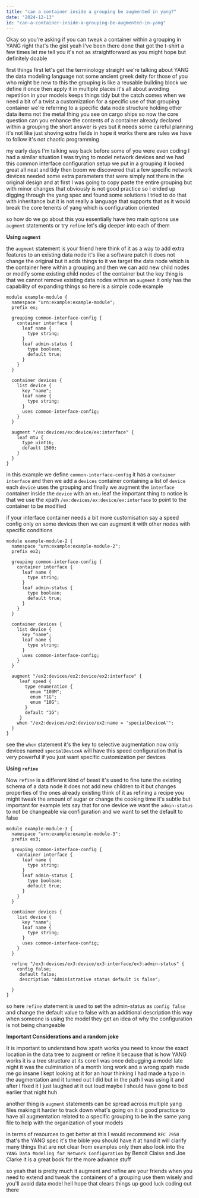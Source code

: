 ```yaml
---
title: "can a container inside a grouping be augmented in yang?"
date: "2024-12-13"
id: "can-a-container-inside-a-grouping-be-augmented-in-yang"
---
```


Okay so you're asking if you can tweak a container within a grouping in YANG right that's the gist yeah I've been there done that got the t-shirt a few times let me tell you it's not as straightforward as you might hope but definitely doable

first things first let's get the terminology straight we're talking about YANG the data modeling language not some ancient greek deity for those of you who might be new to this the grouping is like a reusable building block we define it once then apply it in multiple places it's all about avoiding repetition in your models keeps things tidy but the catch comes when we need a bit of a twist a customization for a specific use of that grouping container we're referring to a specific data node structure holding other data items not the metal thing you see on cargo ships so now the core question can you enhance the contents of a container already declared within a grouping the short answer is yes but it needs some careful planning it's not like just shoving extra fields in hope it works there are rules we have to follow it's not chaotic programming

my early days I'm talking way back before some of you were even coding I had a similar situation I was trying to model network devices and we had this common interface configuration setup we put in a grouping it looked great all neat and tidy then boom we discovered that a few specific network devices needed some extra parameters that were simply not there in the original design and at first I was going to copy paste the entire grouping but with minor changes that obviously is not good practice so I ended up digging through the yang spec and found some solutions I tried to do that with inheritance but it is not really a language that supports that as it would break the core tenents of yang which is configuration oriented

so how do we go about this you essentially have two main options use `augment` statements or try `refine` let's dig deeper into each of them

**Using `augment`**

the `augment` statement is your friend here think of it as a way to add extra features to an existing data node it's like a software patch it does not change the original but it adds things to it we target the data node which is the container here within a grouping and then we can add new child nodes or modify some existing child nodes of the container but the key thing is that we cannot remove existing data nodes within an `augment` it only has the capability of expanding things so here is a simple code example

```yang
module example-module {
  namespace "urn:example:example-module";
  prefix ex;

  grouping common-interface-config {
    container interface {
      leaf name {
        type string;
      }
      leaf admin-status {
        type boolean;
        default true;
      }
    }
  }

  container devices {
    list device {
      key "name";
      leaf name {
        type string;
      }
      uses common-interface-config;
    }
  }

  augment "/ex:devices/ex:device/ex:interface" {
    leaf mtu {
      type uint16;
      default 1500;
    }
  }
}
```

in this example we define `common-interface-config` it has a `container interface` and then we add a `devices` container containing a list of `device` each `device` uses the grouping and finally we augment the `interface` container inside the `device` with an `mtu` leaf the important thing to notice is that we use the xpath `/ex:devices/ex:device/ex:interface` to point to the container to be modified

if your interface container needs a bit more customisation say a speed config only on some devices then we can augment it with other nodes with specific conditions

```yang
module example-module-2 {
  namespace "urn:example:example-module-2";
  prefix ex2;

  grouping common-interface-config {
    container interface {
      leaf name {
        type string;
      }
      leaf admin-status {
        type boolean;
        default true;
      }
    }
  }

  container devices {
    list device {
      key "name";
      leaf name {
        type string;
      }
      uses common-interface-config;
    }
  }

  augment "/ex2:devices/ex2:device/ex2:interface" {
     leaf speed {
       type enumeration {
         enum "100M";
         enum "1G";
         enum "10G";
       }
       default "1G";
     }
    when "/ex2:devices/ex2:device/ex2:name = 'specialDeviceA'";
  }
}
```

see the `when` statement it's the key to selective augmentation now only devices named `specialDeviceA` will have this speed configuration that is very powerful if you just want specific customization per devices

**Using `refine`**

Now `refine` is a different kind of beast it's used to fine tune the existing schema of a data node it does not add new children to it but changes properties of the ones already existing think of it as refining a recipe you might tweak the amount of sugar or change the cooking time it's subtle but important for example lets say that for one device we want the `admin-status` to not be changeable via configuration and we want to set the default to false

```yang
module example-module-3 {
  namespace "urn:example:example-module-3";
  prefix ex3;

  grouping common-interface-config {
    container interface {
      leaf name {
        type string;
      }
      leaf admin-status {
        type boolean;
        default true;
      }
    }
  }

  container devices {
    list device {
      key "name";
      leaf name {
        type string;
      }
      uses common-interface-config;
    }
  }

  refine "/ex3:devices/ex3:device/ex3:interface/ex3:admin-status" {
    config false;
     default false;
     description "Administrative status default is false";

  }
}
```

so here `refine` statement is used to set the admin-status as `config false` and change the default value to false with an additional description this way when someone is using the model they get an idea of why the configuration is not being changeable

**Important Considerations and a random joke**

It is important to understand how xpath works you need to know the exact location in the data tree to augment or refine it because that is how YANG works it is a tree structure at its core I was once debugging a model late night it was the culmination of a month long work and a wrong xpath made me go insane I kept looking at it for an hour thinking I had made a typo in the augmentation and it turned out I did but in the path I was using it and after I fixed it I just laughed at it out loud maybe I should have gone to bed earlier that night huh

another thing is `augment` statements can be spread across multiple yang files making it harder to track down what's going on it is good practice to have all augmentation related to a specific grouping to be in the same yang file to help with the organization of your models

in terms of resources to get better at this I would recommend `RFC 7950` that's the YANG spec it's the bible you should have it at hand it will clarify many things that are not clear from examples only then also look into the `YANG Data Modeling for Network Configuration` by Benoit Claise and Joe Clarke it is a great book for the more advance stuff

so yeah that is pretty much it augment and refine are your friends when you need to extend and tweak the containers of a grouping use them wisely and you'll avoid data model hell hope that clears things up good luck coding out there
